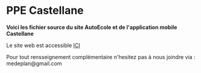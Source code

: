 # PPE Castellane

<b>Voici les fichier source du site AutoEcole et de l'application mobile Castellane</b>
<p>Le site web est accessible <a href="http://mywork.portfolio-axel-hadida.fr/">ICI</a></p>
<p>Pour tout rensseignement complémentaire n'hesitez pas à nous joindre via : medeplan@gmail.com </p>



